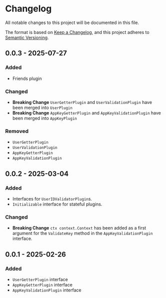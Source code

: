 # Changelog

All notable changes to this project will be documented in this file.

The format is based on [Keep a Changelog](https://keepachangelog.com/en/1.1.0/),
and this project adheres to [Semantic Versioning](https://semver.org/spec/v2.0.0.html).

## 0.0.3 - 2025-07-27

### Added

- Friends plugin

### Changed

- **Breaking Change** `UserGetterPlugin` and `UserValidationPlugin` have been merged into `UserPlugin`
- **Breaking Change** `AppKeyGetterPlugin` and `AppKeyValidationPlugin` have been merged into `AppKeyPlugin`

### Removed

- `UserGetterPlugin`
- `UserValidationPlugin`
- `AppKeyGetterPlugin`
- `AppKeyValidationPlugin`

## 0.0.2 - 2025-03-04

### Added

- Interfaces for `UserIDValidatorPlugin`s.
- `Initializable` interface for stateful plugins.

### Changed

- **Breaking Change** `ctx context.Context` has been added as a first argument  for the `ValidateKey` method in the `AppKeyValidationPlugin` interface.

## 0.0.1 - 2025-02-26

### Added

- `UserGetterPlugin` interface
- `AppKeyGetterPlugin` interface
- `AppKeyValidationPlugin` interface
